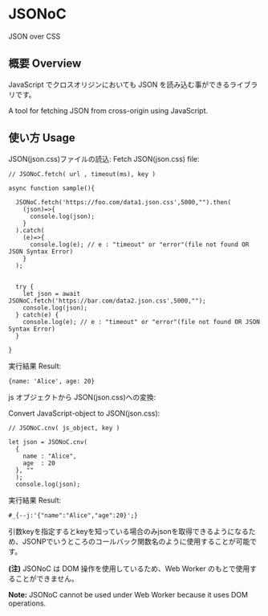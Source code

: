 # JSONoC

JSON over CSS

## 概要 Overview

JavaScript でクロスオリジンにおいても JSON を読み込む事ができるライブラリです。

A tool for fetching JSON from cross-origin using JavaScript.

## 使い方 Usage

JSON(json.css)ファイルの読込:
Fetch JSON(json.css) file:

```
// JSONoC.fetch( url , timeout(ms), key )

async function sample(){

  JSONoC.fetch('https://foo.com/data1.json.css',5000,"").then(
    (json)=>{
      console.log(json);
    }
  ).catch(
    (e)=>{
      console.log(e); // e : "timeout" or "error"(file not found OR JSON Syntax Error)
    }
  );


  try {
    let json = await JSONoC.fetch('https://bar.com/data2.json.css',5000,"");
    console.log(json);
  } catch(e) {
    console.log(e); // e : "timeout" or "error"(file not found OR JSON Syntax Error)
  }

}
```

実行結果 Result:

```
{name: 'Alice', age: 20}
```

js オブジェクトから JSON(json.css)への変換:

Convert JavaScript-object to JSON(json.css):

```
// JSONoC.cnv( js_object, key )

let json = JSONoC.cnv(
  {
    name : "Alice",
    age  : 20
  }, ""
  );
  console.log(json);
```

実行結果 Result:

```
#_{--j:'{"name":"Alice","age":20}';}
```

引数keyを指定するとkeyを知っている場合のみjsonを取得できるようになるため、JSONPでいうところのコールバック関数名のように使用することが可能です。

**(注)** JSONoC は DOM 操作を使用しているため、Web Worker のもとで使用することができません。

**Note:** JSONoC cannot be used under Web Worker because it uses DOM operations.

